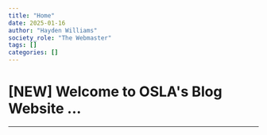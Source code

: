 ```yaml
---
title: "Home"
date: 2025-01-16
author: "Hayden Williams"
society_role: "The Webmaster"
tags: []
categories: []
---
```

# [NEW] Welcome to OSLA's Blog Website ...
---